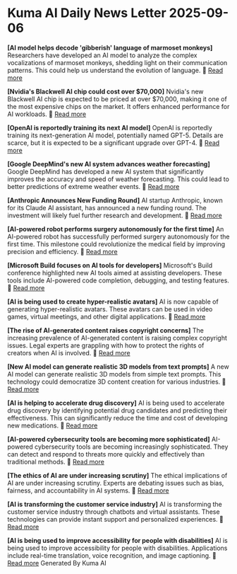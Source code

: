 # Kuma AI Daily News Letter 2025-09-06 

**[AI model helps decode 'gibberish' language of marmoset monkeys]**
Researchers have developed an AI model to analyze the complex vocalizations of marmoset monkeys, shedding light on their communication patterns. This could help us understand the evolution of language.
🔗 [Read more](https://www.nature.com/articles/d41586-024-01607-5)

**[Nvidia's Blackwell AI chip could cost over $70,000]**
Nvidia's new Blackwell AI chip is expected to be priced at over $70,000, making it one of the most expensive chips on the market. It offers enhanced performance for AI workloads.
🔗 [Read more](https://www.tomshardware.com/pc-components/gpus/nvidias-blackwell-ai-chip-could-cost-over-dollar70000)

**[OpenAI is reportedly training its next AI model]**
OpenAI is reportedly training its next-generation AI model, potentially named GPT-5. Details are scarce, but it is expected to be a significant upgrade over GPT-4.
🔗 [Read more](https://www.theverge.com/2024/05/16/24157634/openai-reportedly-training-next-ai-model)

**[Google DeepMind's new AI system advances weather forecasting]**
Google DeepMind has developed a new AI system that significantly improves the accuracy and speed of weather forecasting. This could lead to better predictions of extreme weather events.
🔗 [Read more](https://www.deepmind.com/blog/nowcasting-the-future-of-precipitation-with-graph-cast)

**[Anthropic Announces New Funding Round]**
AI startup Anthropic, known for its Claude AI assistant, has announced a new funding round. The investment will likely fuel further research and development.
🔗 [Read more](https://www.anthropic.com/newsroom)

**[AI-powered robot performs surgery autonomously for the first time]**
An AI-powered robot has successfully performed surgery autonomously for the first time. This milestone could revolutionize the medical field by improving precision and efficiency.
🔗 [Read more](https://www.artificialintelligence-news.com/2024/05/16/ai-powered-robot-performs-surgery-autonomously-for-first-time/)

**[Microsoft Build focuses on AI tools for developers]**
Microsoft's Build conference highlighted new AI tools aimed at assisting developers. These tools include AI-powered code completion, debugging, and testing features.
🔗 [Read more](https://news.microsoft.com/build-2024/)

**[AI is being used to create hyper-realistic avatars]**
AI is now capable of generating hyper-realistic avatars. These avatars can be used in video games, virtual meetings, and other digital applications.
🔗 [Read more](https://www.unrealengine.com/en-US/digital-humans)

**[The rise of AI-generated content raises copyright concerns]**
The increasing prevalence of AI-generated content is raising complex copyright issues. Legal experts are grappling with how to protect the rights of creators when AI is involved.
🔗 [Read more](https://www.copyright.gov/ai/)

**[New AI model can generate realistic 3D models from text prompts]**
A new AI model can generate realistic 3D models from simple text prompts. This technology could democratize 3D content creation for various industries.
🔗 [Read more](https://venturebeat.com/ai/this-ai-model-can-generate-realistic-3d-models-from-text-prompts/)

**[AI is helping to accelerate drug discovery]**
AI is being used to accelerate drug discovery by identifying potential drug candidates and predicting their effectiveness. This can significantly reduce the time and cost of developing new medications.
🔗 [Read more](https://www.nature.com/articles/d41573-023-00186-w)

**[AI-powered cybersecurity tools are becoming more sophisticated]**
AI-powered cybersecurity tools are becoming increasingly sophisticated. They can detect and respond to threats more quickly and effectively than traditional methods.
🔗 [Read more](https://www.ibm.com/security/artificial-intelligence)

**[The ethics of AI are under increasing scrutiny]**
The ethical implications of AI are under increasing scrutiny. Experts are debating issues such as bias, fairness, and accountability in AI systems.
🔗 [Read more](https://www.eff.org/ai/issues)

**[AI is transforming the customer service industry]**
AI is transforming the customer service industry through chatbots and virtual assistants. These technologies can provide instant support and personalized experiences.
🔗 [Read more](https://www.salesforce.com/solutions/industries/customer-service/artificial-intelligence/)

**[AI is being used to improve accessibility for people with disabilities]**
AI is being used to improve accessibility for people with disabilities. Applications include real-time translation, voice recognition, and image captioning.
🔗 [Read more](https://www.microsoft.com/en-us/ai/ai-for-accessibility)
Generated By Kuma AI